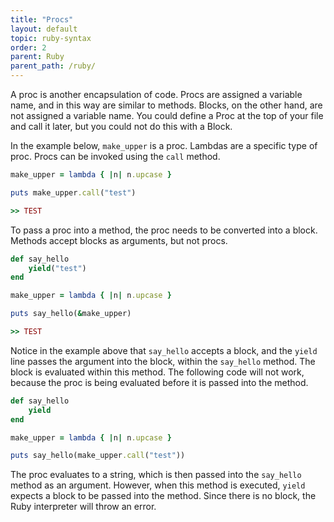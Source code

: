 ```yaml
---
title: "Procs"
layout: default
topic: ruby-syntax
order: 2
parent: Ruby
parent_path: /ruby/
---
```

A proc is another encapsulation of code. Procs are assigned a variable name, and in this way are similar to methods. Blocks, on the other hand, are not assigned a variable name. You could define a Proc at the top of your file and call it later, but you could not do this with a Block.

In the example below, `make_upper` is a proc. Lambdas are a specific type of proc. Procs can be invoked using the `call` method.
```ruby
make_upper = lambda { |n| n.upcase }

puts make_upper.call("test")

>> TEST
```

To pass a proc into a method, the proc needs to be converted into a block. Methods accept blocks as arguments, but not procs.
```ruby
def say_hello
    yield("test")
end

make_upper = lambda { |n| n.upcase }

puts say_hello(&make_upper)

>> TEST
```

Notice in the example above that `say_hello` accepts a block, and the `yield` line passes the argument into the block, within the `say_hello` method. The block is evaluated within this method. The following code will not work, because the proc is being evaluated before it is passed into the method.

```ruby
def say_hello
    yield
end

make_upper = lambda { |n| n.upcase }

puts say_hello(make_upper.call("test"))
```

The proc evaluates to a string, which is then passed into the `say_hello` method as an argument. However, when this method is executed, `yield`  expects a block to be passed into the method. Since there is no block, the Ruby interpreter will throw an error.